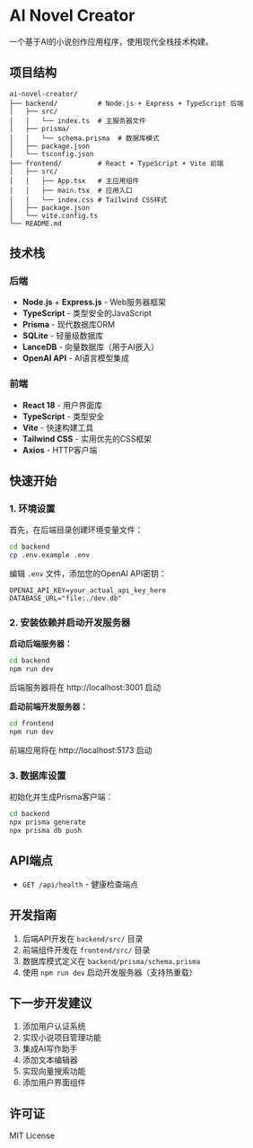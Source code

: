 # AI Novel Creator

一个基于AI的小说创作应用程序，使用现代全栈技术构建。

## 项目结构

```
ai-novel-creator/
├── backend/          # Node.js + Express + TypeScript 后端
│   ├── src/
│   │   └── index.ts  # 主服务器文件
│   ├── prisma/
│   │   └── schema.prisma  # 数据库模式
│   ├── package.json
│   └── tsconfig.json
├── frontend/         # React + TypeScript + Vite 前端
│   ├── src/
│   │   ├── App.tsx   # 主应用组件
│   │   ├── main.tsx  # 应用入口
│   │   └── index.css # Tailwind CSS样式
│   ├── package.json
│   └── vite.config.ts
└── README.md
```

## 技术栈

### 后端
- **Node.js** + **Express.js** - Web服务器框架
- **TypeScript** - 类型安全的JavaScript
- **Prisma** - 现代数据库ORM
- **SQLite** - 轻量级数据库
- **LanceDB** - 向量数据库（用于AI嵌入）
- **OpenAI API** - AI语言模型集成

### 前端
- **React 18** - 用户界面库
- **TypeScript** - 类型安全
- **Vite** - 快速构建工具
- **Tailwind CSS** - 实用优先的CSS框架
- **Axios** - HTTP客户端

## 快速开始

### 1. 环境设置

首先，在后端目录创建环境变量文件：

```bash
cd backend
cp .env.example .env
```

编辑 `.env` 文件，添加您的OpenAI API密钥：

```
OPENAI_API_KEY=your_actual_api_key_here
DATABASE_URL="file:./dev.db"
```

### 2. 安装依赖并启动开发服务器

**启动后端服务器：**

```bash
cd backend
npm run dev
```

后端服务器将在 http://localhost:3001 启动

**启动前端开发服务器：**

```bash
cd frontend
npm run dev
```

前端应用将在 http://localhost:5173 启动

### 3. 数据库设置

初始化并生成Prisma客户端：

```bash
cd backend
npx prisma generate
npx prisma db push
```

## API端点

- `GET /api/health` - 健康检查端点

## 开发指南

1. 后端API开发在 `backend/src/` 目录
2. 前端组件开发在 `frontend/src/` 目录
3. 数据库模式定义在 `backend/prisma/schema.prisma`
4. 使用 `npm run dev` 启动开发服务器（支持热重载）

## 下一步开发建议

1. 添加用户认证系统
2. 实现小说项目管理功能
3. 集成AI写作助手
4. 添加文本编辑器
5. 实现向量搜索功能
6. 添加用户界面组件

## 许可证

MIT License